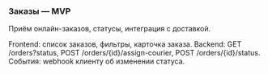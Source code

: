 ### Заказы — MVP

Приём онлайн-заказов, статусы, интеграция с доставкой.

Frontend: список заказов, фильтры, карточка заказа.
Backend: GET /orders?status, POST /orders/{id}/assign-courier, POST /orders/{id}/status.
События: webhook клиенту об изменении статуса.

